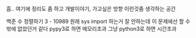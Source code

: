 흠.. 여기에 정리도 좀 하고 개발이야기, 가고싶은 방향 이런것좀 생각하는 공간

백준 수 정렬하기 3 - 10989
원래 sys import 하는거 잘 안하는데
이 문제에선 할 수 밖에 없었던거 같다
pypy3로 하면 메모리초과 그냥 python3로 하면 시간초과
